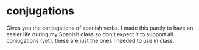 # conjugations
Gives you the conjugations of spanish verbs. I made this purely to have an easier life during my Spanish class so don't expect it to support all conjugations (yet), these are just the ones I needed to use in class.
